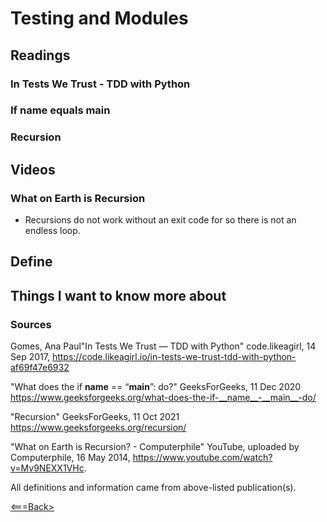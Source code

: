 # Testing and Modules

## Readings

### In Tests We Trust - TDD with Python

### If name equals main

### Recursion

## Videos

### What on Earth is Recursion

- Recursions do not work without an exit code for so there is not an endless loop.

## Define

## Things I want to know more about

### Sources

Gomes, Ana Paul"In Tests We Trust — TDD with Python" code.likeagirl, 14 Sep 2017, <https://code.likeagirl.io/in-tests-we-trust-tdd-with-python-af69f47e6932>

"What does the if __name__ == “__main__”: do?" GeeksForGeeks, 11 Dec 2020 <https://www.geeksforgeeks.org/what-does-the-if-__name__-__main__-do/>

"Recursion" GeeksForGeeks, 11 Oct 2021 <https://www.geeksforgeeks.org/recursion/>

"What on Earth is Recursion? - Computerphile" YouTube, uploaded by Computerphile, 16 May 2014, <https://www.youtube.com/watch?v=Mv9NEXX1VHc>.

All definitions and information came from above-listed publication(s).

[<===Back>](README.md)
